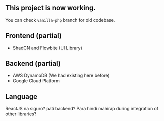 ## This project is now working.

You can check `vanilla-php` branch for old codebase.

## Frontend (partial)

- ShadCN and Flowbite (UI Library)

## Backend (partial)

- AWS DynamoDB (We had existing here before)
- Google Cloud Platform

## Language
ReactJS na siguro? pati backend? Para hindi mahirap during integration of other libraries?